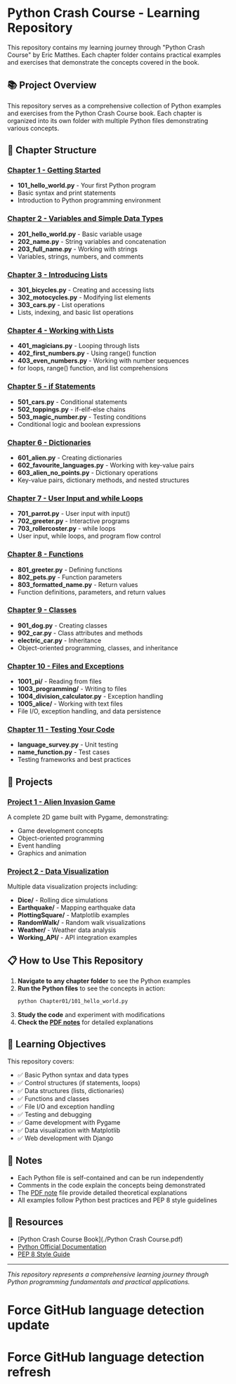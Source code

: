 # Python Crash Course - Learning Repository

This repository contains my learning journey through "Python Crash Course" by Eric Matthes. Each chapter folder contains practical examples and exercises that demonstrate the concepts covered in the book.

## 📚 Project Overview

This repository serves as a comprehensive collection of Python examples and exercises from the Python Crash Course book. Each chapter is organized into its own folder with multiple Python files demonstrating various concepts.

## 📁 Chapter Structure

### [Chapter 1 - Getting Started](Chapter01/)

- **101_hello_world.py** - Your first Python program
- Basic syntax and print statements
- Introduction to Python programming environment

### [Chapter 2 - Variables and Simple Data Types](Chapter02/)

- **201_hello_world.py** - Basic variable usage
- **202_name.py** - String variables and concatenation
- **203_full_name.py** - Working with strings
- Variables, strings, numbers, and comments

### [Chapter 3 - Introducing Lists](Chapter03/)

- **301_bicycles.py** - Creating and accessing lists
- **302_motocycles.py** - Modifying list elements
- **303_cars.py** - List operations
- Lists, indexing, and basic list operations

### [Chapter 4 - Working with Lists](Chapter04/)

- **401_magicians.py** - Looping through lists
- **402_first_numbers.py** - Using range() function
- **403_even_numbers.py** - Working with number sequences
- for loops, range() function, and list comprehensions

### [Chapter 5 - if Statements](Chapter05/)

- **501_cars.py** - Conditional statements
- **502_toppings.py** - if-elif-else chains
- **503_magic_number.py** - Testing conditions
- Conditional logic and boolean expressions

### [Chapter 6 - Dictionaries](Chapter06/)

- **601_alien.py** - Creating dictionaries
- **602_favourite_languages.py** - Working with key-value pairs
- **603_alien_no_points.py** - Dictionary operations
- Key-value pairs, dictionary methods, and nested structures

### [Chapter 7 - User Input and while Loops](Chapter07/)

- **701_parrot.py** - User input with input()
- **702_greeter.py** - Interactive programs
- **703_rollercoster.py** - while loops
- User input, while loops, and program flow control

### [Chapter 8 - Functions](Chapter08/)

- **801_greeter.py** - Defining functions
- **802_pets.py** - Function parameters
- **803_formatted_name.py** - Return values
- Function definitions, parameters, and return values

### [Chapter 9 - Classes](Chapter09/)

- **901_dog.py** - Creating classes
- **902_car.py** - Class attributes and methods
- **electric_car.py** - Inheritance
- Object-oriented programming, classes, and inheritance

### [Chapter 10 - Files and Exceptions](Chapter10/)

- **1001_pi/** - Reading from files
- **1003_programming/** - Writing to files
- **1004_division_calculator.py** - Exception handling
- **1005_alice/** - Working with text files
- File I/O, exception handling, and data persistence

### [Chapter 11 - Testing Your Code](Chapter11/)

- **language_survey.py** - Unit testing
- **name_function.py** - Test cases
- Testing frameworks and best practices

## 🚀 Projects

### [Project 1 - Alien Invasion Game](Project1/)

A complete 2D game built with Pygame, demonstrating:

- Game development concepts
- Object-oriented programming
- Event handling
- Graphics and animation

### [Project 2 - Data Visualization](Project2/)

Multiple data visualization projects including:

- **Dice/** - Rolling dice simulations
- **Earthquake/** - Mapping earthquake data
- **PlottingSquare/** - Matplotlib examples
- **RandomWalk/** - Random walk visualizations
- **Weather/** - Weather data analysis
- **Working_API/** - API integration examples

## 📋 How to Use This Repository

1. **Navigate to any chapter folder** to see the Python examples
2. **Run the Python files** to see the concepts in action:
   ```bash
   python Chapter01/101_hello_world.py
   ```
3. **Study the code** and experiment with modifications
4. **Check the [PDF notes](./python_crash_course_notes.pdf)** for detailed explanations

## 🎯 Learning Objectives

This repository covers:

- ✅ Basic Python syntax and data types
- ✅ Control structures (if statements, loops)
- ✅ Data structures (lists, dictionaries)
- ✅ Functions and classes
- ✅ File I/O and exception handling
- ✅ Testing and debugging
- ✅ Game development with Pygame
- ✅ Data visualization with Matplotlib
- ✅ Web development with Django

## 📝 Notes

- Each Python file is self-contained and can be run independently
- Comments in the code explain the concepts being demonstrated
- The [PDF note](./python_crash_course_notes.pdf) file provide detailed theoretical explanations
- All examples follow Python best practices and PEP 8 style guidelines

## 🔗 Resources

- [Python Crash Course Book](./Python Crash Course.pdf)
- [Python Official Documentation](https://docs.python.org/)
- [PEP 8 Style Guide](https://www.python.org/dev/peps/pep-0008/)

---

_This repository represents a comprehensive learning journey through Python programming fundamentals and practical applications._
# Force GitHub language detection update
# Force GitHub language detection refresh
